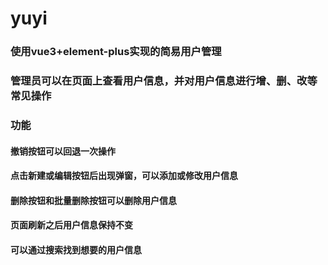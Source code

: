 # yuyi

### 使用vue3+element-plus实现的简易用户管理

### 管理员可以在页面上查看用户信息，并对用户信息进行增、删、改等常见操作  

### 功能

#### 撤销按钮可以回退一次操作
#### 点击新建或编辑按钮后出现弹窗，可以添加或修改用户信息
#### 删除按钮和批量删除按钮可以删除用户信息
#### 页面刷新之后用户信息保持不变
#### 可以通过搜索找到想要的用户信息
